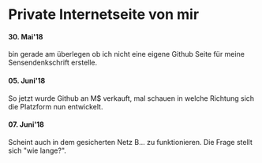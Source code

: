 Private Internetseite von mir
============================================

#### 30. Mai'18
bin gerade am überlegen ob ich nicht eine eigene Github Seite für meine Sensendenkschrift erstelle.

#### 05. Juni'18
So jetzt wurde Github an M$ verkauft, mal schauen in welche Richtung sich die Platzform nun entwickelt.

#### 07. Juni'18
Scheint auch in dem gesicherten Netz B... zu funktionieren. Die Frage stellt sich "wie lange?".





